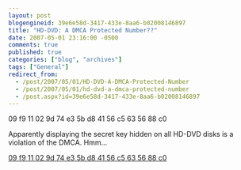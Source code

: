 ```yaml
---
layout: post
blogengineid: 39e6e58d-3417-433e-8aa6-b02008146897
title: "HD-DVD: A DMCA Protected Number??"
date: 2007-05-01 23:16:00 -0500
comments: true
published: true
categories: ["blog", "archives"]
tags: ["General"]
redirect_from: 
  - /post/2007/05/01/HD-DVD-A-DMCA-Protected-Number
  - /post/2007/05/01/hd-dvd-a-dmca-protected-number
  - /post.aspx?id=39e6e58d-3417-433e-8aa6-b02008146897
---
```

<!-- more -->

09 f9 11 02 9d 74 e3 5b d8 41 56 c5 63 56 88 c0

Apparently displaying the secret key hidden on all HD-DVD disks is a violation of the DMCA. Hmm...

<A href="http://www.google.com/search?q=%2209+f9+11+02+9d+74+e3+5b+d8+41+56+c5+63+56+88+c0%22&amp;hl=en&amp;start=10&amp;sa=N">09 f9 11 02 9d 74 e3 5b d8 41 56 c5 63 56 88 c0</A>
